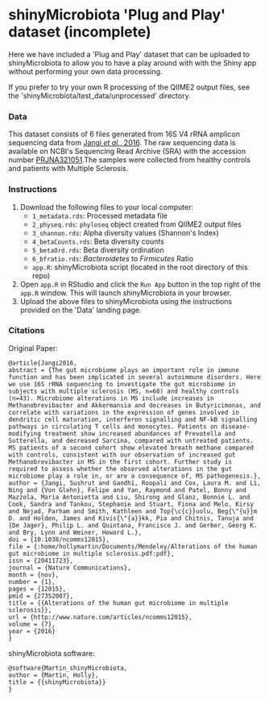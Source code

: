 # shinyMicrobiota 'Plug and Play' dataset (incomplete)

Here we have included a 'Plug and Play' dataset that can be uploaded to shinyMicrobiota to allow you to have a play around with with the Shiny app without performing your own data processing.

If you prefer to try your own R processing of the QIIME2 output files, see the 'shinyMicrobiota/test_data/unprocessed' directory.

### Data
This dataset consists of 6 files generated from 16S V4 rRNA amplicon sequencing data from [Jangi *et al.*, 2016](https://doi.org/10.1038/ncomms12015). The raw sequencing data is available on NCBI's Sequencing Read Archive (SRA) with the accession number [PRJNA321051](https://www.ncbi.nlm.nih.gov/bioproject/PRJNA321051/).The samples were collected from healthy controls and patients with Multiple Sclerosis. 

### Instructions

1. Download the following files to your local computer:
   - `1_metadata.rds`: Processed metadata file       
   - `2_physeq.rds`: `phyloseq` object created from QIIME2 output files    
   - `3_shannon.rds`: Alpha diversity values (Shannon's Index)
   - `4_betaCounts.rds`: Beta diversity counts
   - `5_betaOrd.rds`: Beta diversity ordination
   - `6_bfratio.rds`: *Bacteroidetes* to *Firmicutes* Ratio
   - `app.R`: shinyMicrobiota script (located in the root directory of this repo)
2. Open `app.R` in RStudio and click the `Run App` button in the top right of the `app.R` window. This will launch shinyMicrobiota in your browser. 
3. Upload the above files to shinyMicrobiota using the instructions provided on the 'Data' landing page.


### Citations

Original Paper:
```
@article{Jangi2016,
abstract = {The gut microbiome plays an important role in immune function and has been implicated in several autoimmune disorders. Here we use 16S rRNA sequencing to investigate the gut microbiome in subjects with multiple sclerosis (MS, n=60) and healthy controls (n=43). Microbiome alterations in MS include increases in Methanobrevibacter and Akkermansia and decreases in Butyricimonas, and correlate with variations in the expression of genes involved in dendritic cell maturation, interferon signalling and NF-kB signalling pathways in circulating T cells and monocytes. Patients on disease-modifying treatment show increased abundances of Prevotella and Sutterella, and decreased Sarcina, compared with untreated patients. MS patients of a second cohort show elevated breath methane compared with controls, consistent with our observation of increased gut Methanobrevibacter in MS in the first cohort. Further study is required to assess whether the observed alterations in the gut microbiome play a role in, or are a consequence of, MS pathogenesis.},
author = {Jangi, Sushrut and Gandhi, Roopali and Cox, Laura M. and Li, Ning and {Von Glehn}, Felipe and Yan, Raymond and Patel, Bonny and Mazzola, Maria Antonietta and Liu, Shirong and Glanz, Bonnie L. and Cook, Sandra and Tankou, Stephanie and Stuart, Fiona and Melo, Kirsy and Nejad, Parham and Smith, Kathleen and Top{\c{c}}uolu, Beg{\"{u}}m D. and Holden, James and Kivis{\"{a}}kk, Pia and Chitnis, Tanuja and {De Jager}, Philip L. and Quintana, Francisco J. and Gerber, Georg K. and Bry, Lynn and Weiner, Howard L.},
doi = {10.1038/ncomms12015},
file = {:home/hollymartin/Documents/Mendeley/Alterations of the human gut microbiome in multiple sclerosis.pdf:pdf},
issn = {20411723},
journal = {Nature Communications},
month = {nov},
number = {1},
pages = {12015},
pmid = {27352007},
title = {{Alterations of the human gut microbiome in multiple sclerosis}},
url = {http://www.nature.com/articles/ncomms12015},
volume = {7},
year = {2016}
}
```

shinyMicrobiota software:
```
@software{Martin_shinyMicrobiota,
author = {Martin, Holly},
title = {{shinyMicrobiota}}
}
```
